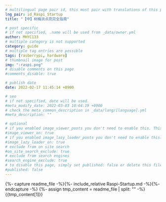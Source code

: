 ```yaml
---
# multilingual page pair id, this must pair with translations of this page. (This name must be unique)
lng_pair: id_Raspi_Startup
title: "【中】树梅派点亮完全指南"

# post specific
# if not specified, .name will be used from _data/owner.yml
author: MHYC133
# multiple category is not supported
category: guide
# multiple tag entries are possible
tags: [rasberrypi, hardware]
# thumbnail image for post
img: ":raspi.png"
# disable comments on this page
#comments_disable: true

# publish date
date: 2022-02-17 11:45:14 +0900

# seo
# if not specified, date will be used.
#meta_modify_date: 2022-03-03 10:04:19 +0900
# check the meta_common_description in _data/lang/[language].yml
#meta_description: ""

# optional
# if you enabled image_viewer_posts you don't need to enable this. This is only if image_viewer_posts = false
#image_viewer_on: true
# if you enabled image_lazy_loader_posts you don't need to enable this. This is only if image_lazy_loader_posts = false
#image_lazy_loader_on: true
# exclude from on site search
#on_site_search_exclude: true
# exclude from search engines
#search_engine_exclude: true
# to disable this page, simply set published: false or delete this file
#published: false
---
```


{%- capture readme_file -%}{%- include_relative Raspi-Startup.md -%}{%- endcapture -%}
{%- assign tmp_content = readme_file | split: "<!-- readme -->" -%}
{{tmp_content[1]}}
